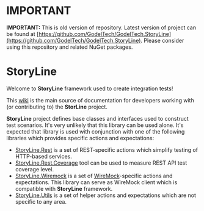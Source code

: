 # IMPORTANT

**IMPORTANT:** This is old version of repository. Latest version of project can be found at [https://github.com/GodelTech/GodelTech.StoryLine](https://github.com/GodelTech/GodelTech.StoryLine). Please consider using this repository and related NuGet packages.

# StoryLine
Welcome to **StoryLine** framework used to create integration tests!

This [wiki](https://github.com/DiamondDragon/StoryLine/wiki) is the main source of documentation for developers working with (or contributing to) the **StorLine** project.

**StoryLine** project defines base classes and interfaces used to construct test scenarios. It's very unlikely that this library can be used alone. It's expected that library is used with conjunction with one of the following libraries which provides specific actions and expectations:

* [StoryLine.Rest](https://github.com/DiamondDragon/StoryLine.Rest) is a set of REST-specific actions which simplify testing of HTTP-based services.
* [StoryLine.Rest.Coverage](https://github.com/DiamondDragon/StoryLine.Rest.Coverage/) tool can be used to measure REST API test coverage level.
* [StoryLine.Wiremock](https://github.com/DiamondDragon/StoryLine.Wiremock) is a set of [WireMock](http://wiremock.org/)-specific actions and expectations. This library can serve as WireMock client which is compatible with **StoryLine** framework.
* [StoryLine.Utils](https://github.com/DiamondDragon/StoryLine.Utils) is a set of helper actions and expectations which are not specific to any area.

